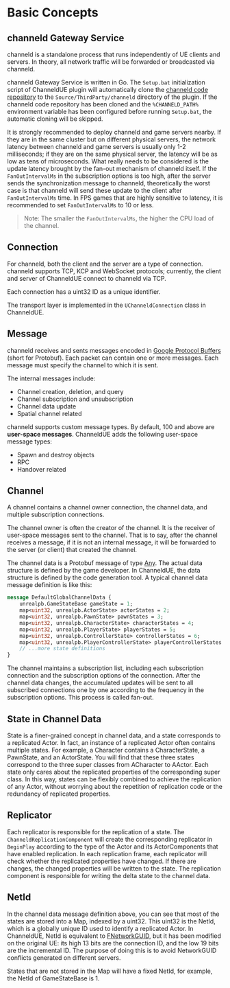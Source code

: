 # Basic Concepts
## channeld Gateway Service
channeld is a standalone process that runs independently of UE clients and servers. In theory, all network traffic will be forwarded or broadcasted via channeld.

channeld Gateway Service is written in Go. The `Setup.bat` initialization script of ChanneldUE plugin will automatically clone the [channeld code repository](https://github.com/metaworking/channeld) to the `Source/ThirdParty/channeld` directory of the plugin. If the channeld code repository has been cloned and the `%CHANNELD_PATH%` environment variable has been configured before running `Setup.bat`, the automatic cloning will be skipped.

It is strongly recommended to deploy channeld and game servers nearby. If they are in the same cluster but on different physical servers, the network latency between channeld and game servers is usually only 1-2 milliseconds; if they are on the same physical server, the latency will be as low as tens of microseconds. What really needs to be considered is the update latency brought by the fan-out mechanism of channeld itself. If the `FanOutIntervalMs` in the subscription options is too high, after the server sends the synchronization message to channeld, theoretically the worst case is that channeld will send these update to the client after `FanOutIntervalMs` time. In FPS games that are highly sensitive to latency, it is recommended to set `FanOutIntervalMs` to 10 or less.

>Note: The smaller the `FanOutIntervalMs`, the higher the CPU load of the channel.

## Connection
For channeld, both the client and the server are a type of connection. channeld supports TCP, KCP and WebSocket protocols; currently, the client and server of ChanneldUE connect to channeld via TCP.

Each connection has a uint32 ID as a unique identifier.

The transport layer is implemented in the `UChanneldConnection` class in ChanneldUE.

## Message
channeld receives and sents messages encoded in [Google Protocol Buffers](https://protobuf.dev/) (short for Protobuf). Each packet can contain one or more messages. Each message must specify the channel to which it is sent.

The internal messages include:
- Channel creation, deletion, and query
- Channel subscription and unsubscription
- Channel data update
- Spatial channel related

channeld supports custom message types. By default, 100 and above are **user-space messages**. ChanneldUE adds the following user-space message types:
- Spawn and destroy objects
- RPC
- Handover related

## Channel
A channel contains a channel owner connection, the channel data, and multiple subscription connections.

The channel owner is often the creator of the channel. It is the receiver of user-space messages sent to the channel. That is to say, after the channel receives a message, if it is not an internal message, it will be forwarded to the server (or client) that created the channel.

The channel data is a Protobuf message of type [Any](https://protobuf.dev/programming-guides/proto3/#any). The actual data structure is defined by the game developer. In ChanneldUE, the data structure is defined by the code generation tool. A typical channel data message definition is like this:
```protobuf
message DefaultGlobalChannelData {
    unrealpb.GameStateBase gameState = 1;
    map<uint32, unrealpb.ActorState> actorStates = 2;
    map<uint32, unrealpb.PawnState> pawnStates = 3;
    map<uint32, unrealpb.CharacterState> characterStates = 4;
    map<uint32, unrealpb.PlayerState> playerStates = 5;
    map<uint32, unrealpb.ControllerState> controllerStates = 6;
    map<uint32, unrealpb.PlayerControllerState> playerControllerStates = 7;
    // ...more state definitions
}
```

The channel maintains a subscription list, including each subscription connection and the subscription options of the connection.
After the channel data changes, the accumulated updates will be sent to all subscribed connections one by one according to the frequency in the subscription options. This process is called fan-out.

## State in Channel Data
State is a finer-grained concept in channel data, and a state corresponds to a replicated Actor. In fact, an instance of a replicated Actor often contains multiple states. For example, a Character contains a CharacterState, a PawnState, and an ActorState. You will find that these three states correspond to the three super classes from ACharacter to AActor. Each state only cares about the replicated properties of the corresponding super class. In this way, states can be flexibly combined to achieve the replication of any Actor, without worrying about the repetition of replication code or the redundancy of replicated properties.

## Replicator
Each replicator is responsible for the replication of a state. The `ChanneldReplicationComponent` will create the corresponding replicator in `BeginPlay` according to the type of the Actor and its ActorComponents that have enabled replication. In each replication frame, each replicator will check whether the replicated properties have changed. If there are changes, the changed properties will be written to the state. The replication component is responsible for writing the delta state to the channel data.

## NetId
In the channel data message definition above, you can see that most of the states are stored into a Map, indexed by a uint32. This uint32 is the NetId, which is a globally unique ID used to identify a replicated Actor. In ChanneldUE, NetId is equivalent to [FNetworkGUID](https://docs.unrealengine.com/4.27/en-US/API/Runtime/Core/Misc/FNetworkGUID/), but it has been modified on the original UE: its high 13 bits are the connection ID, and the low 19 bits are the incremental ID. The purpose of doing this is to avoid NetworkGUID conflicts generated on different servers.

States that are not stored in the Map will have a fixed NetId, for example, the NetId of GameStateBase is 1.
